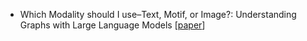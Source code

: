 - Which Modality should I use–Text, Motif, or Image?: Understanding Graphs with Large Language Models [[paper](https://arxiv.org/pdf/2311.09862)]
